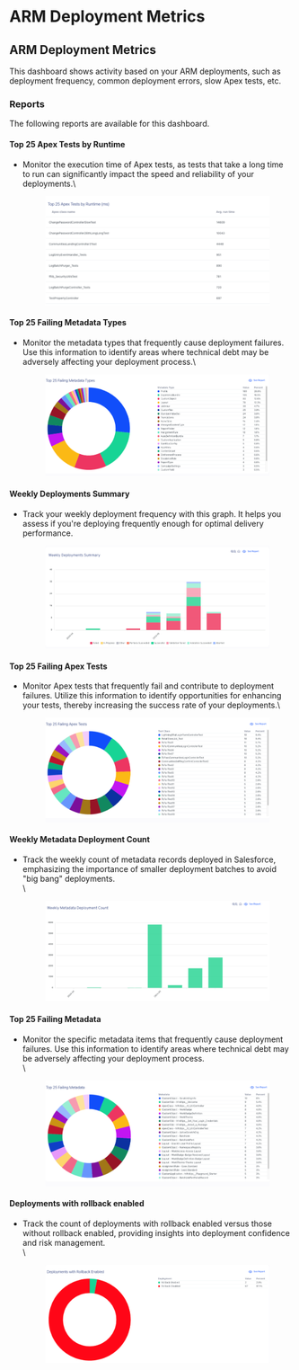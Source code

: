 # ARM Deployment Metrics

## ARM Deployment Metrics

This dashboard shows activity based on your ARM deployments, such as deployment frequency, common deployment errors, slow Apex tests, etc.

### Reports

The following reports are available for this dashboard.

#### Top 25 Apex Tests by Runtime

*   Monitor the execution time of Apex tests, as tests that take a long time to run can significantly impact the speed and reliability of your deployments.\


    <figure><img src="../../../../.gitbook/assets/image (80).png" alt=""><figcaption></figcaption></figure>

#### Top 25 Failing Metadata Types

*   Monitor the metadata types that frequently cause deployment failures. Use this information to identify areas where technical debt may be adversely affecting your deployment process.\


    <figure><img src="../../../../.gitbook/assets/image (1) (1).png" alt=""><figcaption></figcaption></figure>

#### Weekly Deployments Summary

*   Track your weekly deployment frequency with this graph. It helps you assess if you're deploying frequently enough for optimal delivery performance. \
    &#x20;

    <figure><img src="../../../../.gitbook/assets/image (2) (1).png" alt=""><figcaption></figcaption></figure>

#### Top 25 Failing Apex Tests

*   Monitor Apex tests that frequently fail and contribute to deployment failures. Utilize this information to identify opportunities for enhancing your tests, thereby increasing the success rate of your deployments.\


    <figure><img src="../../../../.gitbook/assets/image (3) (1).png" alt=""><figcaption></figcaption></figure>

#### Weekly Metadata Deployment Count

*   Track the weekly count of metadata records deployed in Salesforce, emphasizing the importance of smaller deployment batches to avoid "big bang" deployments.\
    \


    <figure><img src="../../../../.gitbook/assets/image (4) (1).png" alt=""><figcaption></figcaption></figure>

#### Top 25 Failing Metadata

*   Monitor the specific metadata items that frequently cause deployment failures. Use this information to identify areas where technical debt may be adversely affecting your deployment process.\
    \


    <figure><img src="../../../../.gitbook/assets/image (377).png" alt=""><figcaption></figcaption></figure>

#### Deployments with rollback enabled

*   Track the count of deployments with rollback enabled versus those without rollback enabled, providing insights into deployment confidence and risk management.\
    \


    <figure><img src="../../../../.gitbook/assets/image (379).png" alt=""><figcaption></figcaption></figure>
